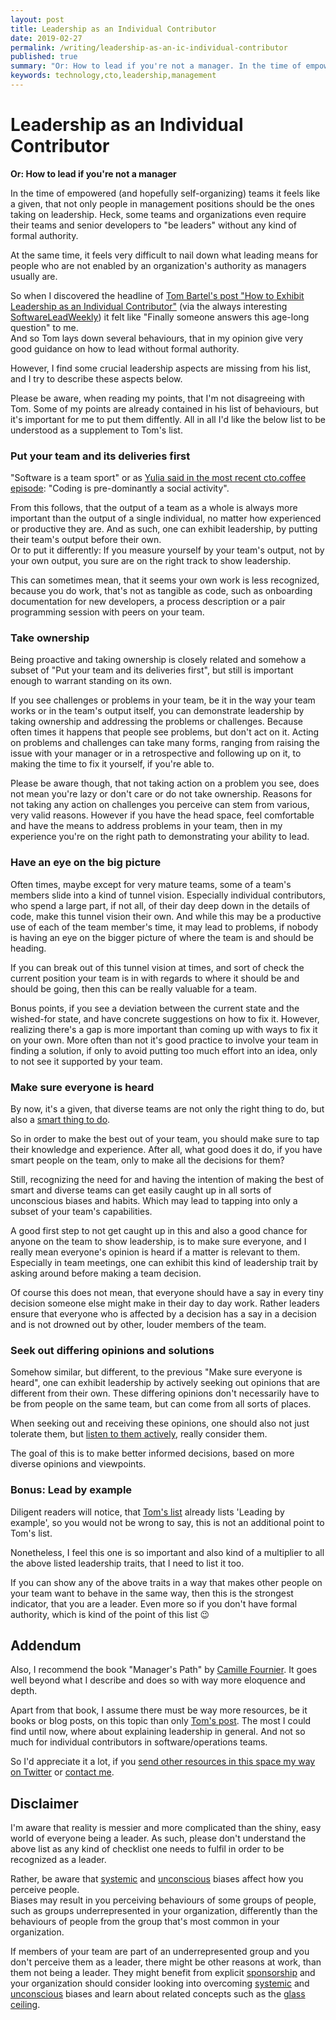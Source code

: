 ```yaml
---
layout: post
title: Leadership as an Individual Contributor
date: 2019-02-27
permalink: /writing/leadership-as-an-ic-individual-contributor
published: true
summary: "Or: How to lead if you're not a manager. In the time of empowered (and hopefully self-organizing) teams it feels like a given, that not only people in management positions should be the ones taking on leadership. Heck, some teams and organizations even require their teams and senior developers to 'be leaders' without any kind of formal authority. At the same time, it feels very difficult to nail down what leading means for people who are not enabled by an organization's authority as managers usually are."
keywords: technology,cto,leadership,management
---
```


# Leadership as an Individual Contributor

**Or: How to lead if you're not a manager**

In the time of empowered (and hopefully self-organizing) teams it feels like a given, that not only people in management
positions should be the ones taking on leadership. Heck, some teams and organizations even require their teams and
senior developers to "be leaders" without any kind of formal authority.

At the same time, it feels very difficult to nail down what leading means for people who are not enabled by an
organization's authority as managers usually are.

So when I discovered the headline of [Tom Bartel's post "How to Exhibit Leadership as an Individual
Contributor"][tombartel] (via the always interesting [SoftwareLeadWeekly][slw]) it felt like "Finally someone answers
this age-long question" to me.  
And so Tom lays down several behaviours, that in my opinion give very good guidance on how to lead without formal
authority.

However, I find some crucial leadership aspects are missing from his list, and I try to describe these aspects below.  

Please be aware, when reading my points, that I'm not disagreeing with Tom. Some of my points are already contained in his list of behaviours,
but it's important for me to put them diffently.
All in all I'd like the below list to be understood as a supplement to Tom's list.


### Put your team and its deliveries first

"Software is a team sport" or as [Yulia said in the most recent cto.coffee episode][ep06]: "Coding is pre-dominantly a
social activity".

From this follows, that the output of a team as a whole is always more important than the output of a single individual,
no matter how experienced or productive they are. And as such, one can exhibit leadership, by putting their team's
output before their own.  
Or to put it differently: If you measure yourself by your team's output, not by your own output, you sure are on the
right track to show leadership.

This can sometimes mean, that it seems your own work is less recognized, because you do work, that's not as tangible as
code, such as onboarding documentation for new developers, a process description or a pair programming session with
peers on your team.


### Take ownership

Being proactive and taking ownership is closely related and somehow a subset of "Put your team and its deliveries
first", but still is important enough to warrant standing on its own.

If you see challenges or problems in your team, be it in the way your team works or in the team's output itself, you can
demonstrate leadership by taking ownership and addressing the problems or challenges. Because often times it happens
that people see problems, but don't act on it. Acting on problems and challenges can take many forms, ranging from
raising the issue with your manager or in a retrospective and following up on it, to making the time to fix it yourself,
if you're able to.

Please be aware though, that not taking action on a problem you see, does not mean you're lazy or don't care or do not
take ownership. Reasons for not taking any action on challenges you perceive can stem from various, very valid reasons.
However if you have the head space, feel comfortable and have the means to address problems in your team, then in my
experience you're on the right path to demonstrating your ability to lead.


### Have an eye on the big picture

Often times, maybe except for very mature teams, some of a team's members slide into a kind of tunnel vision. Especially
individual contributors, who spend a large part, if not all, of their day deep down in the details of code, make this
tunnel vision their own. And while this may be a productive use of each of the team member's time, it may lead to
problems, if nobody is having an eye on the bigger picture of where the team is and should be heading.

If you can break out of this tunnel vision at times, and sort of check the current position your team is in with regards
to where it should be and should be going, then this can be really valuable for a team.

Bonus points, if you see a deviation between the current state and the wished-for state, and have concrete suggestions
on how to fix it. However, realizing there's a gap is more important than coming up with ways to fix it on your own.
More often than not it's good practice to involve your team in finding a solution, if only to avoid putting too much
effort into an idea, only to not see it supported by your team.


### Make sure everyone is heard

By now, it's a given, that diverse teams are not only the right thing to do, but also a [smart thing to
do][diverse-teams].

So in order to make the best out of your team, you should make sure to tap their knowledge and experience. After all,
what good does it do, if you have smart people on the team, only to make all the decisions for them?

Still, recognizing the need for and having the intention of making the best of smart and diverse teams can get easily
caught up in all sorts of unconscious biases and habits. Which may lead to tapping into only a subset of your team's
capabilities.

A good first step to not get caught up in this and also a good chance for anyone on the team to show leadership, is to
make sure everyone, and I really mean everyone's opinion is heard if a matter is relevant to them. Especially in
team meetings, one can exhibit this kind of leadership trait by asking around before making a team decision.

Of course this does not mean, that everyone should have a say in every tiny decision someone else might make in their
day to day work. Rather leaders ensure that everyone who is affected by a decision has a say in a decision and is not
drowned out by other, louder members of the team.


### Seek out differing opinions and solutions

Somehow similar, but different, to the previous "Make sure everyone is heard", one can exhibit leadership by actively
seeking out opinions that are different from their own. These differing opinions don't necessarily have to be from
people on the same team, but can come from all sorts of places.

When seeking out and receiving these opinions, one should also not just tolerate them, but [listen to them
actively][active-listening], really consider them.

The goal of this is to make better informed decisions, based on more diverse opinions and viewpoints.


### Bonus: Lead by example

Diligent readers will notice, that [Tom's list][tombartel] already lists 'Leading by example', so you would not be wrong
to say, this is not an additional point to Tom's list.

Nonetheless, I feel this one is so important and also kind of a multiplier to all the above listed leadership traits,
that I need to list it too.

If you can show any of the above traits in a way that makes other people on your team want to behave in the same way,
then this is the strongest indicator, that you are a leader. Even more so if you don't have formal authority, which is
kind of the point of this list 😉


## Addendum

Also, I recommend the book "Manager's Path" by [Camille Fournier][@skamille]. It goes well beyond what I describe and
does so with way more eloquence and depth.

Apart from that book, I assume there must be way more resources, be it books or blog posts, on this topic than only
[Tom's post][tombartel]. The most I could find until now, where about explaining leadership in general. And
not so much for individual contributors in software/operations teams.

So I'd appreciate it a lot, if you [send other resources in this space my way on Twitter][@benjamin] or [contact
me][contact].


## Disclaimer

I'm aware that reality is messier and more complicated than the shiny, easy world of everyone being a leader. As such,
please don't understand the above list as any kind of checklist one needs to fulfil in order to be recognized as a
leader.

Rather, be aware that [systemic][systemic-bias] and [unconscious][unconscious-bias] biases affect how you perceive
people.  
Biases may result in you perceiving behaviours of some groups of people, such as groups underrepresented in your
organization, differently than the behaviours of people from the group that's most common in your organization.

If members of your team are part of an underrepresented group and you don't perceive them as a leader, there might be
other reasons at work, than them not being a leader. They might benefit from explicit [sponsorship][sponsorship] and
your organization should consider looking into overcoming [systemic][systemic-bias] and [unconscious][unconscious-bias]
biases and learn about related concepts such as the [glass ceiling][glass-ceiling].


[slw]: http://softwareleadweekly.com/issues/316
[tombartel]: https://www.tombartel.me/blog/exhibit-leadership-as-individual-contributor/
[ep06]: https://cto.coffee/episodes/ep06-symbolic-observational-thinking-with-yulia-startsev
[@skamille]: https://twitter.com/skamille
[@benjamin]: https://twitter.com/benjamin
[diverse-teams]: https://hbr.org/2016/11/why-diverse-teams-are-smarter
[active-listening]: https://en.wikipedia.org/wiki/Active_listening
[sponsorship]: https://larahogan.me/blog/what-sponsorship-looks-like/
[systemic-bias]: https://en.wikipedia.org/wiki/Systemic_bias
[unconscious-bias]: https://en.wikipedia.org/wiki/Cognitive_bias
[glass-ceiling]: http://geekfeminism.wikia.com/wiki/Glass_ceiling
[contact]: /contact/
